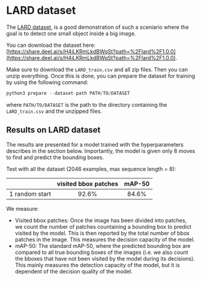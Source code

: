 # LARD dataset

The [LARD dataset](https://github.com/deel-ai/LARD),
is a good demonstration of such a sceniario where the goal is to detect
one small object inside a big image.

You can download the dataset here: [https://share.deel.ai/s/H4iLKRmLkdBWqSt?path=%2Flard%2F1.0.0](https://share.deel.ai/s/H4iLKRmLkdBWqSt?path=%2Flard%2F1.0.0).

Make sure to download the `LARD_train.csv` and all zip files. Then you can
unzip everything. Once this is done, you can prepare the dataset for training
by using the following command:

```py
python3 prepare --dataset-path PATH/TO/DATASET
```

where `PATH/TO/DATASET` is the path to the directory containing the
`LARD_train.csv` and the unzipped files.

## Results on LARD dataset

The results are presented for a model trained with the hyperparameters describes
in the section below. Importantly, the model is given only 8 moves to find and
predict the bounding boxes.

Test with all the dataset (2046 examples, max sequence length = 8):

|                 | visited bbox patches | mAP-50 |
|:---------------:|:--------------------:|:------:|
|  1 random start |         92.6%        |  84.6% |

We measure:

- Visited bbox patches: Once the image has been divided into patches, we count
the number of patches countaining a bounding box to predict visited by the model.
This is then reported by the total number of bbox patches in the image.
This measures the decision capacity of the model.
- mAP-50: The standard mAP-50, where the predicted bounding box are compared to all
true bounding boxes of the images (i.e. we also count the bboxes that have not been
visited by the model during its decisions).
This mainly measures the detection capacity of the model, but it is dependent
of the decision quality of the model.

